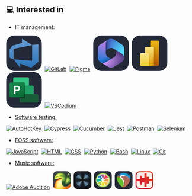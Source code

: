 ## 💻 Interested in

* IT management:

<a href="https://azure.microsoft.com/pt-br/products/devops/server/"><img src="./azure-devops.svg" alt="Azure DevOps" title="Azure DevOps"/></a> &nbsp;<a href="https://about.gitlab.com/"><img src="https://skillicons.dev/icons?i=gitlab" alt="GitLab" title="GitLab"/></a> &nbsp;<a href="https://www.figma.com/"><img src="https://skillicons.dev/icons?i=figma" alt="Figma" title="Figma"/></a> &nbsp;<a href="https://www.microsoft365.com/"><img src="./ms-365.svg" alt="Microsoft 365" title="Microsoft 365"/></a> &nbsp;<a href="https://powerbi.microsoft.com/"><img src="./power-bi.svg" alt="Power BI" title="Power BI"/></a> &nbsp;<a href="https://office.microsoft.com/project"><img src="./ms-project.svg" alt="Microsoft Project" title="Microsoft Project"/></a> &nbsp;<a href="https://vscodium.com/"><img src="https://skillicons.dev/icons?i=vscodium" alt="VSCodium" title="VSCodium"/>

* Software testing:

<a href="https://autohotkey.com/"><img src="https://autohotkey.com/static/ahk76.png" height="49" alt="AutoHotKey" title="AutoHotKey"/></a> &nbsp;<a href="https://www.cypress.io/"><img src="https://skillicons.dev/icons?i=cypress&theme=light" alt="Cypress" title="Cypress"/></a> &nbsp;<a href="https://cucumber.io/"><img src="https://skillicons.dev/icons?i=gherkin" alt="Cucumber" title="Cucumber"/></a> &nbsp;<a href="https://jestjs.io/"><img src="https://skillicons.dev/icons?i=jest" alt="Jest" title="Jest"/></a> &nbsp;<a href="https://www.postman.com/"><img src="https://skillicons.dev/icons?i=postman" alt="Postman" title="Postman"/></a> &nbsp;<a href="https://www.selenium.dev/"><img src="https://skillicons.dev/icons?i=selenium" alt="Selenium" title="Selenium"/>

* FOSS software:

<a href="https://developer.mozilla.org/en-US/docs/Web/JavaScript/Guide/Introduction"><img src="https://skillicons.dev/icons?i=js" alt="JavaScript" title="JavaScript"/></a> &nbsp;<a href="https://developer.mozilla.org/en-US/docs/Web/HTML"><img src="https://skillicons.dev/icons?i=html" alt="HTML" title="HTML"/></a> &nbsp;<a href="https://developer.mozilla.org/en-US/docs/Web/CSS"><img src="https://skillicons.dev/icons?i=css" alt="CSS" title="CSS"/></a> &nbsp;<a href="https://www.python.org/"><img src="https://skillicons.dev/icons?i=python" alt="Python" title="Python"/></a> &nbsp;<a href="https://www.gnu.org/software/bash/"><img src="https://skillicons.dev/icons?i=bash" alt="Bash" title="Bash"/></a> &nbsp;<a href="https://www.kernel.org/linux.html"><img src="https://skillicons.dev/icons?i=linux&theme=light" alt="Linux" title="Linux"/></a> &nbsp;<a href="https://git-scm.com/"><img src="https://skillicons.dev/icons?i=git" alt="Git" title="Git"/>

* Music software:

<a href="https://www.adobe.com/products/audition.html"><img src="https://skillicons.dev/icons?i=au" alt="Adobe Audition" title="Adobe Audition"/></a> &nbsp;<a href="https://www.image-line.com/fl-studio/"><img src="./FL-Studio.png" height="48" alt="FL Studio" title="FL Studio"/></a> &nbsp;<a href="https://www.izotope.com/en/products/rx.html"><img src="./izotope_rx.png" height="48" alt="iZotope RX" title="iZotope RX"/></a> &nbsp;<a href="https://juce.com/"><img src="./juce.svg" height="48" alt="JUCE Framework" title="JUCE Framework"/></a> &nbsp;<a href="https://www.reaper.fm/"><img src="./reaper-icon-69.png" height=48 alt="REAPER" title="REAPER"/></a> &nbsp;<a href="https://tenacityaudio.org/"><img src="./tenacity.svg" height=48 alt="Tenacity" title="Tenacity"/>
